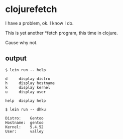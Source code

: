# clojurefetch

I have a problem, ok. I know I do.

This is yet another *fetch program, this time in clojure.

Cause why not.

## output

`$ lein run -- help`

```
d     display distro
h     display hostname
k     display kernel
u     display user

help  display help
```

`$ lein run -- dhku`

```
Distro:    Gentoo
Hostname:  gentoo
Kernel:    5.4.52
User:      valley
```
